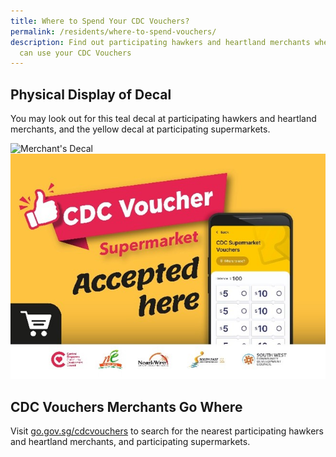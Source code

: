 ```yaml
---
title: Where to Spend Your CDC Vouchers?
permalink: /residents/where-to-spend-vouchers/
description: Find out participating hawkers and heartland merchants where you
  can use your CDC Vouchers
---
```

## Physical Display of Decal 
You may look out for this teal decal at participating hawkers and heartland merchants, and the yellow decal at participating supermarkets.

![Merchant's Decal](/images/merchants-decal-500.jpg)
![](/images/yellow%20decal.jpg)
## CDC Vouchers Merchants Go Where
Visit [go.gov.sg/cdcvouchers](https://www.go.gov.sg/cdcvouchers) to search for the nearest participating hawkers and heartland merchants, and participating supermarkets.


<style>
a.bp-button {
	height: 6em !important;
	white-space:pre-line !important;
}
</style>